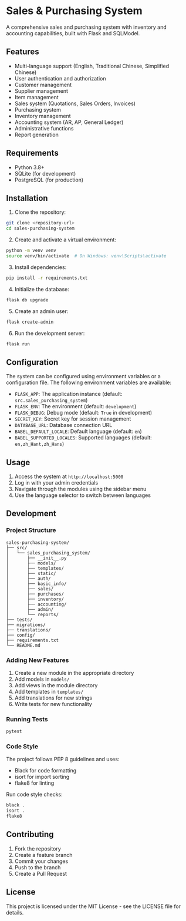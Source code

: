 # Sales & Purchasing System

A comprehensive sales and purchasing system with inventory and accounting capabilities, built with Flask and SQLModel.

## Features

- Multi-language support (English, Traditional Chinese, Simplified Chinese)
- User authentication and authorization
- Customer management
- Supplier management
- Item management
- Sales system (Quotations, Sales Orders, Invoices)
- Purchasing system
- Inventory management
- Accounting system (AR, AP, General Ledger)
- Administrative functions
- Report generation

## Requirements

- Python 3.8+
- SQLite (for development)
- PostgreSQL (for production)

## Installation

1. Clone the repository:
```bash
git clone <repository-url>
cd sales-purchasing-system
```

2. Create and activate a virtual environment:
```bash
python -m venv venv
source venv/bin/activate  # On Windows: venv\Scripts\activate
```

3. Install dependencies:
```bash
pip install -r requirements.txt
```

4. Initialize the database:
```bash
flask db upgrade
```

5. Create an admin user:
```bash
flask create-admin
```

6. Run the development server:
```bash
flask run
```

## Configuration

The system can be configured using environment variables or a configuration file. The following environment variables are available:

- `FLASK_APP`: The application instance (default: `src.sales_purchasing_system`)
- `FLASK_ENV`: The environment (default: `development`)
- `FLASK_DEBUG`: Debug mode (default: `True` in development)
- `SECRET_KEY`: Secret key for session management
- `DATABASE_URL`: Database connection URL
- `BABEL_DEFAULT_LOCALE`: Default language (default: `en`)
- `BABEL_SUPPORTED_LOCALES`: Supported languages (default: `en,zh_Hant,zh_Hans`)

## Usage

1. Access the system at `http://localhost:5000`
2. Log in with your admin credentials
3. Navigate through the modules using the sidebar menu
4. Use the language selector to switch between languages

## Development

### Project Structure

```
sales-purchasing-system/
├── src/
│   └── sales_purchasing_system/
│       ├── __init__.py
│       ├── models/
│       ├── templates/
│       ├── static/
│       ├── auth/
│       ├── basic_info/
│       ├── sales/
│       ├── purchases/
│       ├── inventory/
│       ├── accounting/
│       ├── admin/
│       └── reports/
├── tests/
├── migrations/
├── translations/
├── config/
├── requirements.txt
└── README.md
```

### Adding New Features

1. Create a new module in the appropriate directory
2. Add models in `models/`
3. Add views in the module directory
4. Add templates in `templates/`
5. Add translations for new strings
6. Write tests for new functionality

### Running Tests

```bash
pytest
```

### Code Style

The project follows PEP 8 guidelines and uses:
- Black for code formatting
- isort for import sorting
- flake8 for linting

Run code style checks:
```bash
black .
isort .
flake8
```

## Contributing

1. Fork the repository
2. Create a feature branch
3. Commit your changes
4. Push to the branch
5. Create a Pull Request

## License

This project is licensed under the MIT License - see the LICENSE file for details. 